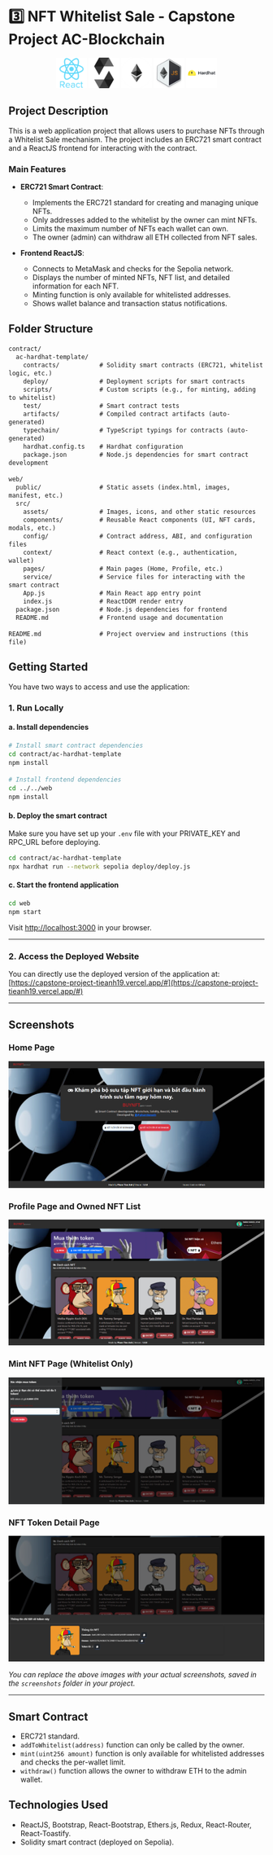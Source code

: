 # 3️⃣ NFT Whitelist Sale - Capstone Project AC-Blockchain

<p align="center">
  <img src="https://raw.githubusercontent.com/devicons/devicon/master/icons/react/react-original-wordmark.svg" alt="ReactJS" width="60" height="60"/>
  <img src="https://raw.githubusercontent.com/devicons/devicon/master/icons/solidity/solidity-original.svg" alt="Solidity" width="60" height="60"/>
  <img src="./screenshots/ethereum-4.png" alt="Ethereum" width="60" height="60"/>
  <img src="./screenshots/ether.png" alt="Ether" width="60" height="60"/>
  <img src="./screenshots/hardhat.png" alt="Hardhat" width="60" height="60"/>
</p>


## Project Description

This is a web application project that allows users to purchase NFTs through a Whitelist Sale mechanism. The project includes an ERC721 smart contract and a ReactJS frontend for interacting with the contract.

### Main Features

- **ERC721 Smart Contract**: 
  - Implements the ERC721 standard for creating and managing unique NFTs.
  - Only addresses added to the whitelist by the owner can mint NFTs.
  - Limits the maximum number of NFTs each wallet can own.
  - The owner (admin) can withdraw all ETH collected from NFT sales.

- **Frontend ReactJS**:
  - Connects to MetaMask and checks for the Sepolia network.
  - Displays the number of minted NFTs, NFT list, and detailed information for each NFT.
  - Minting function is only available for whitelisted addresses.
  - Shows wallet balance and transaction status notifications.

## Folder Structure

```
contract/
  ac-hardhat-template/
    contracts/           # Solidity smart contracts (ERC721, whitelist logic, etc.)
    deploy/              # Deployment scripts for smart contracts
    scripts/             # Custom scripts (e.g., for minting, adding to whitelist)
    test/                # Smart contract tests
    artifacts/           # Compiled contract artifacts (auto-generated)
    typechain/           # TypeScript typings for contracts (auto-generated)
    hardhat.config.ts    # Hardhat configuration
    package.json         # Node.js dependencies for smart contract development

web/
  public/                # Static assets (index.html, images, manifest, etc.)
  src/
    assets/              # Images, icons, and other static resources
    components/          # Reusable React components (UI, NFT cards, modals, etc.)
    config/              # Contract address, ABI, and configuration files
    context/             # React context (e.g., authentication, wallet)
    pages/               # Main pages (Home, Profile, etc.)
    service/             # Service files for interacting with the smart contract
    App.js               # Main React app entry point
    index.js             # ReactDOM render entry
  package.json           # Node.js dependencies for frontend
  README.md              # Frontend usage and documentation

README.md                # Project overview and instructions (this file)
```

## Getting Started

You have two ways to access and use the application:

### 1. Run Locally

#### a. Install dependencies

```sh
# Install smart contract dependencies
cd contract/ac-hardhat-template
npm install

# Install frontend dependencies
cd ../../web
npm install
```

#### b. Deploy the smart contract

Make sure you have set up your `.env` file with your PRIVATE_KEY and RPC_URL before deploying.

```sh
cd contract/ac-hardhat-template
npx hardhat run --network sepolia deploy/deploy.js
```

#### c. Start the frontend application

```sh
cd web
npm start
```

Visit [http://localhost:3000](http://localhost:3000) in your browser.

---

### 2. Access the Deployed Website

You can directly use the deployed version of the application at:  
[https://capstone-project-tieanh19.vercel.app/#](https://capstone-project-tieanh19.vercel.app/#)

---

## Screenshots

### Home Page
![Home](./screenshots/home.png)

### Profile Page and Owned NFT List
![Profile](./screenshots/profile.png)

### Mint NFT Page (Whitelist Only)
![Mint NFT](./screenshots/mint-nft.png)

### NFT Token Detail Page
![NFT Detail](./screenshots/nft-detail.png)

*You can replace the above images with your actual screenshots, saved in the `screenshots` folder in your project.*

---

## Smart Contract

- ERC721 standard.
- `addToWhitelist(address)` function can only be called by the owner.
- `mint(uint256 amount)` function is only available for whitelisted addresses and checks the per-wallet limit.
- `withdraw()` function allows the owner to withdraw ETH to the admin wallet.

## Technologies Used

- ReactJS, Bootstrap, React-Bootstrap, Ethers.js, Redux, React-Router, React-Toastify.
- Solidity smart contract (deployed on Sepolia).